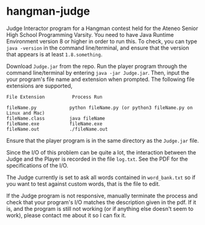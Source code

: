 # hangman-judge

Judge Interactor program for a Hangman contest held for the Ateneo Senior High School Programming Varsity.  You need to have Java Runtime Environment version 8 or higher in order to run this.  To check, you can type `java -version` in the command line/terminal, and ensure that the version that appears is at least `1.8.something`.

Download `Judge.jar` from the repo.  Run the player program through the command line/terminal by entering `java -jar Judge.jar`.
Then, input the your program's file name and extension when prompted.  The following file extensions are supported,

    File Extension          Process Run
    
    fileName.py            python fileName.py (or python3 fileName.py on Linux and Mac)
    fileName.class         java fileName
    fileName.exe           fileName.exe
    fileName.out           ./fileName.out
    
Ensure that the player program is in the same directory as the `Judge.jar` file.

Since the I/O of this problem can be quite a lot, the interaction between the Judge and the Player is recorded in the file `log.txt`.  See the PDF for the specifications of the I/O.

The Judge currently is set to ask all words contained in `word_bank.txt` so if you want to test against custom words, that is the file to edit.

If the Judge program is not responsive, manually terminate the process and check that your program's I/O matches the description given in the pdf.  If it is, and the program is still not working (or if anything else doesn't seem to work), please contact me about it so I can fix it.
